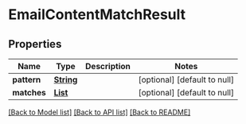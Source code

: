 # EmailContentMatchResult
## Properties

Name | Type | Description | Notes
------------ | ------------- | ------------- | -------------
**pattern** | [**String**](string) |  | [optional] [default to null]
**matches** | [**List**](string) |  | [optional] [default to null]

[[Back to Model list]](../README#documentation-for-models) [[Back to API list]](../README#documentation-for-api-endpoints) [[Back to README]](../README)

